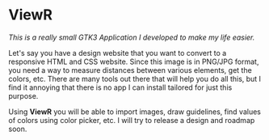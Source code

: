 # ViewR

*This is a really small GTK3 Application I developed to make my life easier.*

Let's say you have a design website that you want to convert to a responsive HTML and CSS website. Since this image is in PNG/JPG format, you need a way to measure distances between various elements, get the colors, etc. There are many tools out there that will help you do all this, but I find it annoying that there is no app I can install tailored for just this purpose.

Using **ViewR** you will be able to import images, draw guidelines, find values of colors using color picker, etc.
I will try to release a design and roadmap soon.
